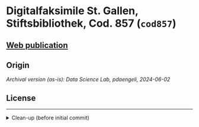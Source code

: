 # Digitalfaksimile St. Gallen, Stiftsbibliothek, Cod. 857 (`cod857`)

## [Web publication](https://dhbern.github.io/parzival-digitalfaksimile-cod857)

## Origin


*Archival version (as-is): Data Science Lab, pdaengeli, 2024-06-02*

## License

---

<details><summary>Clean-up (before initial commit)</summary>

General approach: remove all spurious files (copies, obsolete notes, process artefacts), primarily based on file names (visual check).

PWD: root directory of this repository

* purge OS junk and ftp log files:
  * `find . -type f -name "Thumbs.db" -delete`
  * `find . -type f -name \.DS_Store -delete`

* (re)moved:
  * `Extras` (supplemental material on CD ROM: mediaevum ttf, old Firefox + Camino binaries)
  * `find . -type d -name "_notes" -exec rm -rf {} +` (obsolete DreamWeaver sync files)
  * `Daten/eklog` (php-based counter; log span: 2018-04-06 03:04:03 to 2023-01-20 11:06:28; count: 2900)

* (re)moved after `grep` testing:
  * `Daten/*_bak*`
  * `Daten/NL_Synopse/*_bak*`
  * `Daten/*_alt*`
  * `Daten/info/*_alt*`
  * `Daten/JS/*_alt*`
  * `Daten/Lagensymbole/*_alt*`
  * `Daten/LagensymboleDoppelt/*_alt*`
  * `Daten/NL_Synopse/*_alt*`
  * `Daten/*_save*`
  * `Daten/info/*_save*`
  * `Daten/NL_Synopse/*_save*`

</details>
